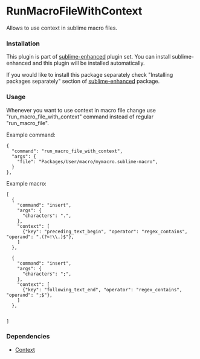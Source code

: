 # RunMacroFileWithContext

Allows to use context in sublime macro files.


### Installation

This plugin is part of [sublime-enhanced](http://github.com/shagabutdinov/sublime-enhanced)
plugin set. You can install sublime-enhanced and this plugin will be installed
automatically.

If you would like to install this package separately check "Installing packages
separately" section of [sublime-enhanced](http://github.com/shagabutdinov/sublime-enhanced)
package.


### Usage

Whenever you want to use context in macro file change use
"run_macro_file_with_context" command instead of regular "run_macro_file".

Example command:

```
{
  "command": "run_macro_file_with_context",
  "args": {
    "file": "Packages/User/macro/mymacro.sublime-macro",
  }
},
```

Example macro:

```
[
  {
    "command": "insert",
    "args": {
      "characters": ".",
    },
    "context": [
      {"key": "preceding_text_begin", "operator": "regex_contains", "operand": ".(?<!\\.)$"},
    ]
  },

  {
    "command": "insert",
    "args": {
      "characters": ";",
    },
    "context": [
      {"key": "following_text_end", "operator": "regex_contains", "operand": ";$"},
    ]
  },


]
```

### Dependencies

* [Context](https://github.com/shagabutdinov/sublime-context)